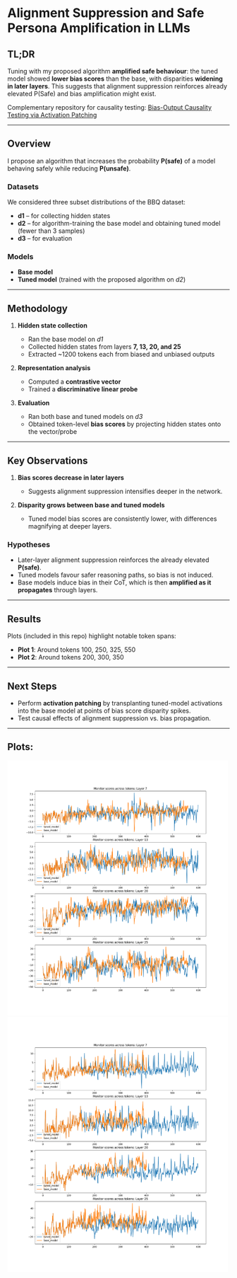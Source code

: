 # Alignment Suppression and Safe Persona Amplification in LLMs  

## TL;DR  
Tuning with my proposed algorithm **amplified safe behaviour**: the tuned model showed **lower bias scores** than the base, with disparities **widening in later layers**. This suggests that alignment suppression reinforces already elevated P(Safe) and bias amplification might exist.   

Complementary repository for causality testing: [Bias-Output Causality Testing via Activation Patching](https://github.com/Yug-Oswal/cr-actpatch)

---

## Overview  
I propose an algorithm that increases the probability **P(safe)** of a model behaving safely while reducing **P(unsafe)**.  

### Datasets  
We considered three subset distributions of the BBQ dataset:  
- **d1** – for collecting hidden states  
- **d2** – for algorithm-training the base model and obtaining tuned model (fewer than 3 samples)  
- **d3** – for evaluation  

### Models  
- **Base model**  
- **Tuned model** (trained with the proposed algorithm on *d2*)  

---

## Methodology  
1. **Hidden state collection**  
   - Ran the base model on *d1*  
   - Collected hidden states from layers **7, 13, 20, and 25**  
   - Extracted ~1200 tokens each from biased and unbiased outputs  

2. **Representation analysis**  
   - Computed a **contrastive vector**  
   - Trained a **discriminative linear probe**  

3. **Evaluation**  
   - Ran both base and tuned models on *d3*  
   - Obtained token-level **bias scores** by projecting hidden states onto the vector/probe  

---

## Key Observations  
1. **Bias scores decrease in later layers**  
   - Suggests alignment suppression intensifies deeper in the network.  

2. **Disparity grows between base and tuned models**  
   - Tuned model bias scores are consistently lower, with differences magnifying at deeper layers.  

### Hypotheses  
- Later-layer alignment suppression reinforces the already elevated **P(safe)**.  
- Tuned models favour safer reasoning paths, so bias is not induced.  
- Base models induce bias in their CoT, which is then **amplified as it propagates** through layers.  

---

## Results  
Plots (included in this repo) highlight notable token spans:  

- **Plot 1**: Around tokens 100, 250, 325, 550  
- **Plot 2**: Around tokens 200, 300, 350  

---

## Next Steps  
- Perform **activation patching** by transplanting tuned-model activations into the base model at points of bias score disparity spikes.  
- Test causal effects of alignment suppression vs. bias propagation.

---

## Plots:
<img src="plots/sample_60.png" alt="Plot 1" width="500"/>
<img src="plots/sample_870.png" alt="Plot 2" width="500"/>
